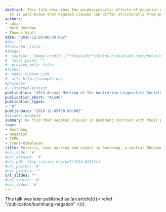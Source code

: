 ```yaml
---
abstract: This talk describes the morphosyntactic effects of negation on case and aspect marking in Bumthang, a language of central Bhutan in the Himalayas. We find that a negated clause contrasts with its positive counterpart in terms of both case marking on transitive subjects and on aspect marking on verbs.
  It is well-known that negated clauses can differ structurally from positive ones, and that they often show a restricted range of morphological possibilities, typically showing less 'transitive' features (after Hopper and Thompson 1980). The negation of clauses in Bumthang cuases deviations to canonical behaviour, with NPs and verbs splitting in different directions with respect to 'transitivity'. Noun phrases show more highly transitive behaviour in that ergative case marking (Donohue and Donohue 2016) is obligatorily present in more situations than in positive clauses. Verbs, on the other hand, show less transitive behaviour, in that perfective aspect (where the category of personal/impersonal is encoded) is not a permitted option.
authors:
- admin
- Mark Donohue
- Thomas Wyatt
date: "2016-12-05T00:00:00Z"
#doi: ""
#featured: false
#image:
#  caption: 'Image credit: [**Unsplash**](https://unsplash.com/photos/s9CC2SKySJM)'
#  focal_point: ""
#  preview_only: false
#links:
#- name: Custom Link
#  url: http://example.org
#projects:
#- internal-project
publication: "46th Annual Meeting of the Australian Linguistics Society, Monash University"
publication_short: "ALS46"
publication_types:
- "8"
publishDate: "2016-12-05T00:00:00Z"
#slides: example
summary: We find that negated clauses in Bumthang contrast with their positive counterparts in terms of both case marking on transitive subjects and on aspect marking on verbs.
tags:
- Bumthang
- Negation
- TAME
- Trans-Himalayan
title: Polarity, case marking and aspect in Bumthang, a central Bhutanese language
#url_code: '#'
#url_dataset: '#'
#url_pdf: http://arxiv.org/pdf/1512.04133v1
#url_poster: '#'
#url_project: ""
url_slides: ""
#url_source: '#'
#url_video: '#'
---
```

This talk was later published as [an article]({{< relref "/publication/bumthang-negation" >}}).